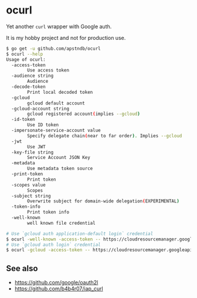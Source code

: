 # ocurl

Yet another `curl` wrapper with Google auth.

It is my hobby project and not for production use.

```sh
$ go get -u github.com/apstndb/ocurl 
$ ocurl --help
Usage of ocurl:
  -access-token
        Use access token
  -audience string
        Audience
  -decode-token
        Print local decoded token
  -gcloud
        gcloud default account
  -gcloud-account string
        gcloud registered account(implies --gcloud)
  -id-token
        Use ID token
  -impersonate-service-account value
        Specify delegate chain(near to far order). Implies --gcloud
  -jwt
        Use JWT
  -key-file string
        Service Account JSON Key
  -metadata
        Use metadata token source
  -print-token
        Print token
  -scopes value
        Scopes
  -subject string
        Overwrite subject for domain-wide delegation(EXPERIMENTAL)
  -token-info
        Print token info
  -well-known
        well known file credential

# Use `gcloud auth application-default login` credential
$ ocurl -well-known -access-token -- https://cloudresourcemanager.googleapis.com/v1/projects 
# Use `gcloud auth login` credential
$ ocurl -gcloud -access-token -- https://cloudresourcemanager.googleapis.com/v1/projects 
```

## See also

* https://github.com/google/oauth2l
* https://github.com/b4b4r07/iap_curl
